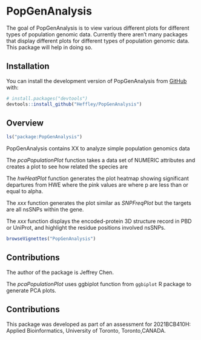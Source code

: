 
<!-- README.md is generated from README.Rmd. Please edit that file -->

# PopGenAnalysis

<!-- badges: start -->
<!-- badges: end -->

The goal of PopGenAnalysis is to view various different plots for
different types of population genomic data. Currently there aren’t many
packages that display different plots for different types of population
genomic data. This package will help in doing so.

## Installation

You can install the development version of PopGenAnalysis from
[GitHub](https://github.com/) with:

``` r
# install.packages("devtools")
devtools::install_github("Heffley/PopGenAnalysis")
```

## Overview

``` r
ls("package:PopGenAnalysis")
```

PopGenAnalysis contains XX to analyze simple population genomics data

The *pcaPopulationPlot* function takes a data set of NUMERIC attributes
and creates a plot to see how related the species are

The *hwHeatPlot* function generates the plot heatmap showing significant
departures from HWE where the pink values are where p are less than or
equal to alpha.

The *xxx* function generates the plot similar as *SNPFreqPlot* but the
targets are all nsSNPs within the gene.

The *xxx* function displays the encoded-protein 3D structure record in
PBD or UniProt, and highlight the residue positions involved nsSNPs.

``` r
browseVignettes("PopGenAnalysis")
```

## Contributions

The author of the package is Jeffrey Chen.

The *pcaPopulationPlot* uses ggbiplot function from `ggbiplot` R package
to generate PCA plots.

## Contributions

This package was developed as part of an assessment for 2021BCB410H:
Applied Bioinformatics, University of Toronto, Toronto,CANADA.
